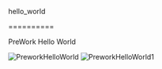 hello_world

==========

PreWork Hello World

![PreworkHelloWorld](https://user-images.githubusercontent.com/123009393/214818008-2ad23be4-2543-4b18-ab20-58620d0460b8.gif)
![PreworkHelloWorld1](https://user-images.githubusercontent.com/123009393/214818034-8aac5a3a-51e1-49d9-8b2c-332d82fc117f.png)
